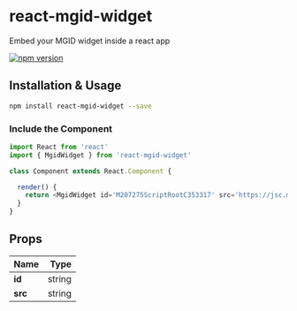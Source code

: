 # react-mgid-widget
Embed your MGID widget inside a react app 

[![npm version](https://badge.fury.io/js/react-mgid-widget.svg)](https://badge.fury.io/js/react-mgid-widget)

## Installation & Usage

```sh
npm install react-mgid-widget --save
```
### Include the Component

```js
import React from 'react'
import { MgidWidget } from 'react-mgid-widget'

class Component extends React.Component {

  render() {
    return <MgidWidget id='M207275ScriptRootC353317' src='https://jsc.mgid.com/b/a/barada.com.353317.js'/>
  }
}
```
## Props
Name                   | Type 
-----------------------|----------:
**id**            |string
**src**           |string
